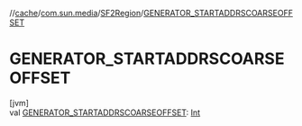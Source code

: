 //[cache](../../../index.md)/[com.sun.media](../index.md)/[SF2Region](index.md)/[GENERATOR_STARTADDRSCOARSEOFFSET](-g-e-n-e-r-a-t-o-r_-s-t-a-r-t-a-d-d-r-s-c-o-a-r-s-e-o-f-f-s-e-t.md)

# GENERATOR_STARTADDRSCOARSEOFFSET

[jvm]\
val [GENERATOR_STARTADDRSCOARSEOFFSET](-g-e-n-e-r-a-t-o-r_-s-t-a-r-t-a-d-d-r-s-c-o-a-r-s-e-o-f-f-s-e-t.md): [Int](https://kotlinlang.org/api/latest/jvm/stdlib/kotlin/-int/index.html)
